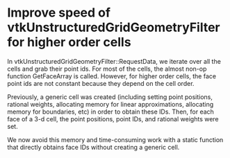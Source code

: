 # Improve speed of vtkUnstructuredGridGeometryFilter for higher order cells

In vtkUnstructuredGridGeometryFilter::RequestData, we iterate over all the cells and grab their point ids.
For most of the cells, the almost non-op function GetFaceArray is called.
However, for higher order cells, the face point ids are not constant because they depend on the cell order.

Previously, a generic cell was created (including setting point positions, rational weights, allocating memory for linear approximations, allocating memory for boundaries, etc) in order to obtain these IDs. Then, for each face of a 3-d cell, the point positions, point IDs, and rational weights were set.

We now avoid this memory and time-consuming work with a static function that directly obtains face IDs without creating a generic cell.
